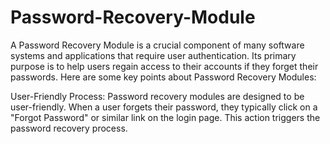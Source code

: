 # Password-Recovery-Module

A Password Recovery Module is a crucial component of many software systems and applications that require user authentication. Its primary purpose is to help users regain access to their accounts if they forget their passwords. Here are some key points about Password Recovery Modules:

User-Friendly Process: Password recovery modules are designed to be user-friendly. When a user forgets their password, they typically click on a "Forgot Password" or similar link on the login page. This action triggers the password recovery process.
